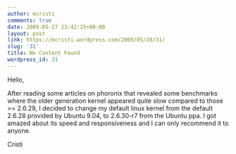 ```yaml
---
author: mcristi
comments: true
date: 2009-05-27 23:42:15+00:00
layout: post
link: https://mcristi.wordpress.com/2009/05/28/31/
slug: '31'
title: No Content Found
wordpress_id: 31
---
```


Hello,

After reading some articles on phoronix that revealed some benchmarks where the older generation kernel appeared quite slow compared to those >= 2.6.29, I decided to change my default linux kernel from the default 2.6.28 provided by Ubuntu 9.04, to 2.6.30-r7 from the Ubuntu ppa. I got amazed about its speed and responsiveness and I can only recommend it to anyone.

Cristi


